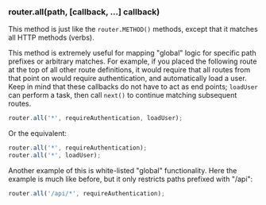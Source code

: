 <h3 id='router.all'>router.all(path, [callback, ...] callback)</h3>

This method is just like the `router.METHOD()` methods, except that it matches all HTTP methods (verbs).

This method is extremely useful for mapping "global" logic for specific path prefixes or arbitrary matches. For example, if you placed the following route at the top of all other route definitions, it would require that all routes from that point on would require authentication, and automatically load a user. Keep in mind that these callbacks do not have to act as end points; `loadUser` can perform a task, then call `next()` to continue matching subsequent routes.

```js
router.all('*', requireAuthentication, loadUser);
```

Or the equivalent:

```js
router.all('*', requireAuthentication);
router.all('*', loadUser);
```

Another example of this is white-listed "global" functionality. Here the example is much like before, but it only restricts paths prefixed with "/api":

```js
router.all('/api/*', requireAuthentication);
```
